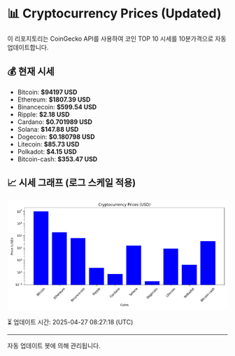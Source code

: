 
# 📊 Cryptocurrency Prices (Updated)

이 리포지토리는 CoinGecko API를 사용하여 코인 TOP 10 시세를 10분가격으로 자동 업데이트합니다.

## 💰 현재 시세
- Bitcoin: **$94197 USD**
- Ethereum: **$1807.39 USD**
- Binancecoin: **$599.54 USD**
- Ripple: **$2.18 USD**
- Cardano: **$0.701989 USD**
- Solana: **$147.88 USD**
- Dogecoin: **$0.180798 USD**
- Litecoin: **$85.73 USD**
- Polkadot: **$4.15 USD**
- Bitcoin-cash: **$353.47 USD**

## 📈 시세 그래프 (로그 스케일 적용)
![Crypto Prices](crypto_prices.png)

⏳ 업데이트 시간: 2025-04-27 08:27:18 (UTC)

---
자동 업데이트 봇에 의해 관리됩니다.
